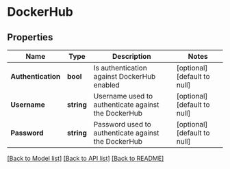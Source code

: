 # DockerHub

## Properties
Name | Type | Description | Notes
------------ | ------------- | ------------- | -------------
**Authentication** | **bool** | Is authentication against DockerHub enabled | [optional] [default to null]
**Username** | **string** | Username used to authenticate against the DockerHub | [optional] [default to null]
**Password** | **string** | Password used to authenticate against the DockerHub | [optional] [default to null]

[[Back to Model list]](../README.md#documentation-for-models) [[Back to API list]](../README.md#documentation-for-api-endpoints) [[Back to README]](../README.md)


